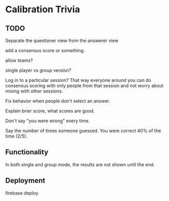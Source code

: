 # Calibration Trivia

## TODO

Separate the questioner view from the answerer view

add a consensus score or something.

allow teams?

single player vs group version?

Log in to a particular session? That way everyone around you can do consensus scoring with only people from that session and not worry about mixing with other sessions.

Fix behavior when people don't select an answer.

Explain brier score, what scores are good.

Don't say "you were wrong" every time.

Say the number of times someone guessed. You were correct 40% of the time (2/5).

## Functionality

In both single and group mode, the results are not shown until the end.

## Deployment

firebase deploy
